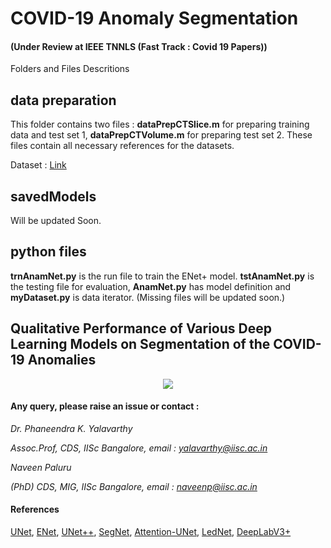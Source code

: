 
# COVID-19 Anomaly Segmentation

#### (Under Review at IEEE TNNLS (Fast Track : Covid 19 Papers))

Folders and Files Descritions

## data preparation

This folder contains two files : **dataPrepCTSlice.m**  for preparing training data and test set 1, **dataPrepCTVolume.m**
for preparing test set 2. These files contain all necessary references for the datasets.

Dataset : [Link](http://medicalsegmentation.com/covid19/)

## savedModels

Will be updated Soon.


## python files

**trnAnamNet.py** is the run file to train the ENet+ model. **tstAnamNet.py** is the testing file for evaluation, **AnamNet.py** has model definition and **myDataset.py** is data iterator. (Missing files will be updated soon.)

## Qualitative Performance of Various Deep Learning Models on Segmentation of the COVID-19 Anomalies
<p align="center">
  <img src="https://github.com/NaveenPaluru/Segmentation-COVID-19/blob/master/finalresults.png">
</p>



#### Any query, please raise an issue or contact :

*Dr. Phaneendra  K. Yalavarthy* 

*Assoc.Prof, CDS, IISc Bangalore, email : yalavarthy@iisc.ac.in*

*Naveen Paluru*

*(PhD) CDS, MIG, IISc Bangalore,  email : naveenp@iisc.ac.in*

#### References
[UNet](https://link.springer.com/chapter/10.1007/978-3-319-24574-4_28), [ENet](https://arxiv.org/abs/1606.02147), [UNet++](https://arxiv.org/abs/1807.10165),
[SegNet](https://arxiv.org/pdf/1511.00561.pdf), [Attention-UNet](https://arxiv.org/abs/1804.03999), [LedNet](https://arxiv.org/abs/1905.02423), [DeepLabV3+](https://arxiv.org/abs/1802.02611)

